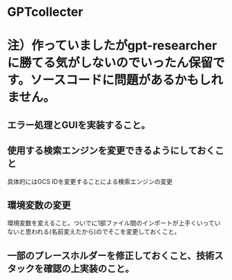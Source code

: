 # GPTcollecter
# 注）作っていましたがgpt-researcherに勝てる気がしないのでいったん保留です。ソースコードに問題があるかもしれません。
## エラー処理とGUIを実装すること。
## 使用する検索エンジンを変更できるようにしておくこと
具体的にはGCS IDを変更することによる検索エンジンの変更
## 環境変数の変更
環境変数を変えること。ついでに1部ファイル間のインポートが上手くいっていないと思われる(名前変えたから)のでそこを変更しておくこと。
## 一部のプレースホルダーを修正しておくこと、技術スタックを確認の上実装のこと。

